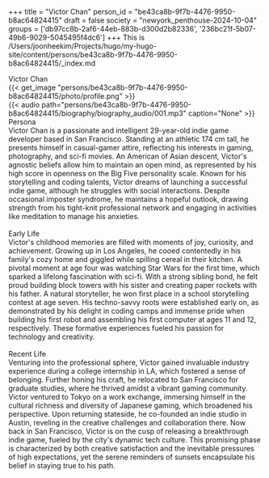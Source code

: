 +++
title = "Victor Chan"
person_id = "be43ca8b-9f7b-4476-9950-b8ac64824415"
draft = false
society = "newyork_penthouse-2024-10-04"
groups = ['db97cc8b-2af6-44eb-883b-d300d2b82336', '236bc21f-5b07-49b6-9029-5045495f4dc6']
+++
This is /Users/joonheekim/Projects/hugo/my-hugo-site/content/persons/be43ca8b-9f7b-4476-9950-b8ac64824415/_index.md

<div class="h1_1_right">Victor Chan</div>{{< get_image "persons/be43ca8b-9f7b-4476-9950-b8ac64824415/photo/profile.png" >}}
<br>
{{< audio
    path="persons/be43ca8b-9f7b-4476-9950-b8ac64824415/biography/biography_audio/001.mp3" 
    caption="None"
>}}
<br>
<div class="h2">Persona</div><div class="plain">Victor Chan is a passionate and intelligent 29-year-old indie game developer based in San Francisco. Standing at an athletic 174 cm tall, he presents himself in casual-gamer attire, reflecting his interests in gaming, photography, and sci-fi movies. An American of Asian descent, Victor's agnostic beliefs allow him to maintain an open mind, as represented by his high score in openness on the Big Five personality scale. Known for his storytelling and coding talents, Victor dreams of launching a successful indie game, although he struggles with social interactions. Despite occasional imposter syndrome, he maintains a hopeful outlook, drawing strength from his tight-knit professional network and engaging in activities like meditation to manage his anxieties.</div><br>
<div class="h2">Early Life</div><div class="plain">Victor's childhood memories are filled with moments of joy, curiosity, and achievement. Growing up in Los Angeles, he cooed contentedly in his family's cozy home and giggled while spilling cereal in their kitchen. A pivotal moment at age four was watching Star Wars for the first time, which sparked a lifelong fascination with sci-fi. With a strong sibling bond, he felt proud building block towers with his sister and creating paper rockets with his father. A natural storyteller, he won first place in a school storytelling contest at age seven. His techno-savvy roots were established early on, as demonstrated by his delight in coding camps and immense pride when building his first robot and assembling his first computer at ages 11 and 12, respectively. These formative experiences fueled his passion for technology and creativity.</div><br>
<div class="h2">Recent Life</div><div class="plain">Venturing into the professional sphere, Victor gained invaluable industry experience during a college internship in LA, which fostered a sense of belonging. Further honing his craft, he relocated to San Francisco for graduate studies, where he thrived amidst a vibrant gaming community. Victor ventured to Tokyo on a work exchange, immersing himself in the cultural richness and diversity of Japanese gaming, which broadened his perspective. Upon returning stateside, he co-founded an indie studio in Austin, reveling in the creative challenges and collaboration there. Now back in San Francisco, Victor is on the cusp of releasing a breakthrough indie game, fueled by the city's dynamic tech culture. This promising phase is characterized by both creative satisfaction and the inevitable pressures of high expectations, yet the serene reminders of sunsets encapsulate his belief in staying true to his path. </div><br>
